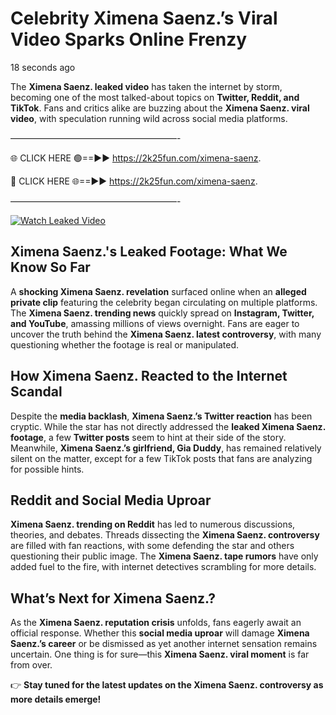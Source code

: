 # Celebrity Ximena Saenz.’s Viral Video Sparks Online Frenzy

18 seconds ago

The **Ximena Saenz. leaked video** has taken the internet by storm, becoming one of the most talked-about topics on **Twitter, Reddit, and TikTok**. Fans and critics alike are buzzing about the **Ximena Saenz. viral video**, with speculation running wild across social media platforms.

———————————————————-

🌐 CLICK HERE 🟢==►► https://2k25fun.com/ximena-saenz.

🔴 CLICK HERE 🌐==►► https://2k25fun.com/ximena-saenz.

———————————————————-

[![Watch Leaked Video](https://miro.medium.com/v2/resize:fit:828/format:webp/1*cilzJN44JGOrTw9NJCrNHA.gif "Watch Leaked Video")](https://2k25fun.com/ximena-saenz.)

## **Ximena Saenz.'s Leaked Footage: What We Know So Far**  
A **shocking Ximena Saenz. revelation** surfaced online when an **alleged private clip** featuring the celebrity began circulating on multiple platforms. The **Ximena Saenz. trending news** quickly spread on **Instagram, Twitter, and YouTube**, amassing millions of views overnight. Fans are eager to uncover the truth behind the **Ximena Saenz. latest controversy**, with many questioning whether the footage is real or manipulated.  

## **How Ximena Saenz. Reacted to the Internet Scandal**  
Despite the **media backlash**, **Ximena Saenz.’s Twitter reaction** has been cryptic. While the star has not directly addressed the **leaked Ximena Saenz. footage**, a few **Twitter posts** seem to hint at their side of the story. Meanwhile, **Ximena Saenz.’s girlfriend, Gia Duddy**, has remained relatively silent on the matter, except for a few TikTok posts that fans are analyzing for possible hints.  

## **Reddit and Social Media Uproar**  
**Ximena Saenz. trending on Reddit** has led to numerous discussions, theories, and debates. Threads dissecting the **Ximena Saenz. controversy** are filled with fan reactions, with some defending the star and others questioning their public image. The **Ximena Saenz. tape rumors** have only added fuel to the fire, with internet detectives scrambling for more details.  

## **What’s Next for Ximena Saenz.?**  
As the **Ximena Saenz. reputation crisis** unfolds, fans eagerly await an official response. Whether this **social media uproar** will damage **Ximena Saenz.’s career** or be dismissed as yet another internet sensation remains uncertain. One thing is for sure—this **Ximena Saenz. viral moment** is far from over.  

👉 **Stay tuned for the latest updates on the Ximena Saenz. controversy as more details emerge!**  